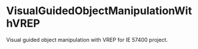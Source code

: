 # VisualGuidedObjectManipulationWithVREP
Visual guided object manipulation with VREP for IE 57400 project.
